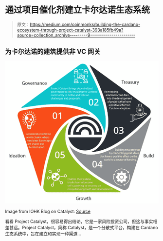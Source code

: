 # 通过项目催化剂建立卡尔达诺生态系统

> 原文：<https://medium.com/coinmonks/building-the-cardano-ecosystem-through-project-catalyst-393a185fb49a?source=collection_archive---------9----------------------->

## 为卡尔达诺的建筑提供非 VC 网关

![](img/7ad533562fd06fe1cf8785e0bd792740.png)

Image from IOHK Blog on Catalyst: [Source](https://iohk.io/en/blog/posts/2022/05/10/project-catalyst-a-virtuous-cycle-of-cardano-ecosystem-development-investing-in-great-ideas-to-make-positive-real-world-changes/)

看看 Project Catalyst，很容易得出结论，它是一家风险投资公司，但这与事实相差甚远。Project Catalyst，简称 Catalyst，是一个分散式平台，构建在 Cardano 生态系统中，旨在建立和实现一种渠道…